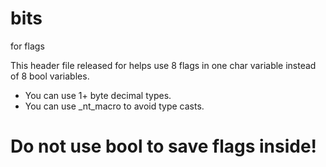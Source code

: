 # bits
for flags

This header file released for helps use 8 flags in one char variable instead of 8 bool variables.
- You can use 1+ byte decimal types.
- You can use _nt_macro to avoid type casts.

# Do not use bool to save flags inside!
